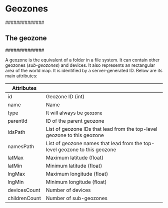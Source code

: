 # Geozones

##############
## The geozone
##############

A geozone is the equivalent of a folder in a file system. It can contain other geozones (*sub-geozones*) and devices.  It also represents an rectangular area of the world map. 
It is identified by a server-generated ID. Below are its main attributes:

|Attributes||
|----------|---------|
|id| Geozone ID (int) |
|name| Name |
|type | It will always be `geozone`|
|parentId | ID of the parent geozone|
|idsPath | List of geozone IDs that lead from the top-level geozone to this geozone|
|namesPath | List of geozone names that lead from the top-level geozone to this geozone |
|latMax | Maximum latitude (float)|
|latMin | Minimum latitude (float)|
|lngMax | Maximum longitude (float)|
|lngMin | Minimum longitude (float)|
|devicesCount | Number of devices |
|childrenCount | Number of sub-geozones|



